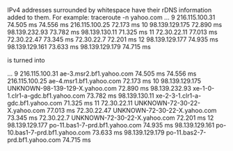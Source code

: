 IPv4 addresses surrounded by whitespace have their rDNS information added to them. For example:
traceroute -n yahoo.com
...
 9  216.115.100.31  74.505 ms  74.556 ms 216.115.100.25  72.173 ms
10  98.139.129.175  72.890 ms 98.139.232.93  73.782 ms 98.139.130.11  71.325 ms
11  72.30.22.11  77.013 ms 72.30.22.47  73.345 ms 72.30.22.7  72.201 ms
12  98.139.129.177  74.935 ms 98.139.129.161  73.633 ms 98.139.129.179  74.715 ms


is turned into 

...
9 216.115.100.31 ae-3.msr2.bf1.yahoo.com 74.505 ms 74.556 ms 216.115.100.25 ae-4.msr1.bf1.yahoo.com 72.173 ms 
10 98.139.129.175 UNKNOWN-98-139-129-X.yahoo.com 72.890 ms 98.139.232.93 xe-1-0-1.clr1-a-gdc.bf1.yahoo.com 73.782 ms 98.139.130.11 xe-2-3-1.clr1-a-gdc.bf1.yahoo.com 71.325 ms 
11 72.30.22.11 UNKNOWN-72-30-22-X.yahoo.com 77.013 ms 72.30.22.47 UNKNOWN-72-30-22-X.yahoo.com 73.345 ms 72.30.22.7 UNKNOWN-72-30-22-X.yahoo.com 72.201 ms 
12 98.139.129.177 po-11.bas1-7-prd.bf1.yahoo.com 74.935 ms 98.139.129.161 po-10.bas1-7-prd.bf1.yahoo.com 73.633 ms 98.139.129.179 po-11.bas2-7-prd.bf1.yahoo.com 74.715 ms

